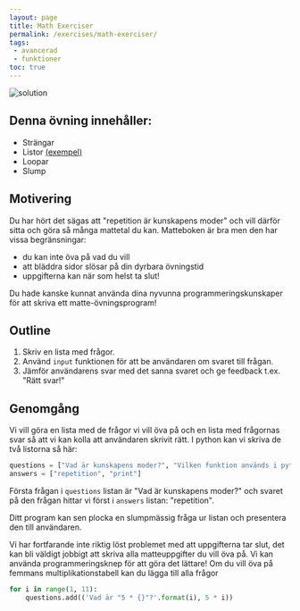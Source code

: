 ```yaml
---
layout: page
title: Math Exerciser
permalink: /exercises/math-exerciser/
tags: 
 - avancerad
 - funktioner
toc: true
---
```

![solution](https://github.com/ahnlabb/schoolprog-external/blob/master/math-exerciser.gif)

## Denna övning innehåller:

- Strängar
- Listor [(exempel)](https://repl.it/@ahnlabb/RowdyOliveWeevil)
- Loopar
- Slump


## Motivering

Du har hört det sägas att "repetition är kunskapens moder" och vill därför sitta
och göra så många mattetal du kan. Matteboken är bra men den har vissa
begränsningar:
- du kan inte öva på vad du vill
- att bläddra sidor slösar på din dyrbara övningstid
- uppgifterna kan när som helst ta slut!

Du hade kanske kunnat använda dina nyvunna programmeringskunskaper för att
skriva ett matte-övningsprogram!

## Outline

1. Skriv en lista med frågor.
2. Använd `input` funktionen för att be användaren om svaret till frågan.
3. Jämför användarens svar med det sanna svaret och ge feedback t.ex. "Rätt svar!"

## Genomgång

Vi vill göra en lista med de frågor vi vill öva på och en lista med frågornas
svar så att vi kan kolla att användaren skrivit rätt.
I python kan vi skriva de två listorna så här:

```python
questions = ["Vad är kunskapens moder?", "Vilken funktion används i python för att skriva ut text i kommandotolken?"]
answers = ["repetition", "print"]
```

Första frågan i `questions` listan är "Vad är kunskapens moder?" och svaret på den
frågan hittar vi först i `answers` listan: "repetition".

Ditt program kan sen plocka en slumpmässig fråga ur listan och presentera den
till användaren.

Vi har fortfarande inte riktig löst problemet med att uppgifterna tar slut, det
kan bli väldigt jobbigt att skriva alla matteuppgifter du vill öva på. Vi kan
använda programmeringsknep för att göra det lättare! Om du vill öva på femmans
multiplikationstabell kan du lägga till alla frågor

```python
for i in range(1, 11):
    questions.add(('Vad är "5 * {}"?'.format(i), 5 * i))
```
